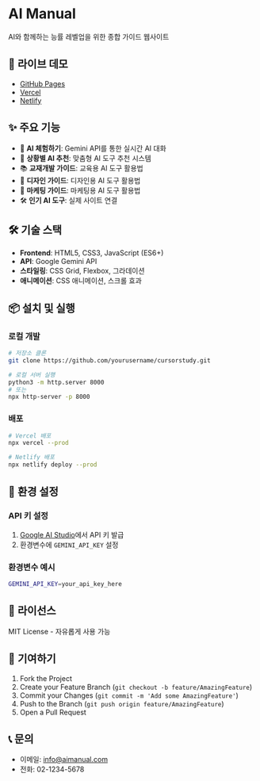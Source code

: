 # AI Manual

AI와 함께하는 능률 레벨업을 위한 종합 가이드 웹사이트

## 🚀 라이브 데모

- [GitHub Pages](https://yourusername.github.io/cursorstudy)
- [Vercel](https://ai-manual.vercel.app)
- [Netlify](https://ai-manual.netlify.app)

## ✨ 주요 기능

- 🤖 **AI 체험하기**: Gemini API를 통한 실시간 AI 대화
- 🎯 **상황별 AI 추천**: 맞춤형 AI 도구 추천 시스템
- 📚 **교재개발 가이드**: 교육용 AI 도구 활용법
- 🎨 **디자인 가이드**: 디자인용 AI 도구 활용법
- 📢 **마케팅 가이드**: 마케팅용 AI 도구 활용법
- 🛠️ **인기 AI 도구**: 실제 사이트 연결

## 🛠️ 기술 스택

- **Frontend**: HTML5, CSS3, JavaScript (ES6+)
- **API**: Google Gemini API
- **스타일링**: CSS Grid, Flexbox, 그라데이션
- **애니메이션**: CSS 애니메이션, 스크롤 효과

## 📦 설치 및 실행

### 로컬 개발
```bash
# 저장소 클론
git clone https://github.com/yourusername/cursorstudy.git

# 로컬 서버 실행
python3 -m http.server 8000
# 또는
npx http-server -p 8000
```

### 배포
```bash
# Vercel 배포
npx vercel --prod

# Netlify 배포
npx netlify deploy --prod
```

## 🔧 환경 설정

### API 키 설정
1. [Google AI Studio](https://makersuite.google.com/app/apikey)에서 API 키 발급
2. 환경변수에 `GEMINI_API_KEY` 설정

### 환경변수 예시
```bash
GEMINI_API_KEY=your_api_key_here
```

## 📄 라이선스

MIT License - 자유롭게 사용 가능

## 🤝 기여하기

1. Fork the Project
2. Create your Feature Branch (`git checkout -b feature/AmazingFeature`)
3. Commit your Changes (`git commit -m 'Add some AmazingFeature'`)
4. Push to the Branch (`git push origin feature/AmazingFeature`)
5. Open a Pull Request

## 📞 문의

- 이메일: info@aimanual.com
- 전화: 02-1234-5678
